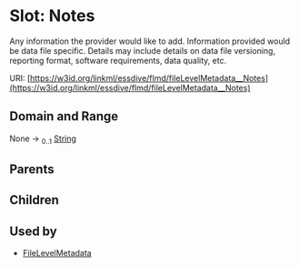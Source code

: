 
# Slot: Notes


Any information the provider would like to add. Information provided would be data file specific. Details may include details on data file versioning, reporting format, software requirements, data quality, etc.

URI: [https://w3id.org/linkml/essdive/flmd/fileLevelMetadata__Notes](https://w3id.org/linkml/essdive/flmd/fileLevelMetadata__Notes)


## Domain and Range

None &#8594;  <sub>0..1</sub> [String](types/String.md)

## Parents


## Children


## Used by

 * [FileLevelMetadata](FileLevelMetadata.md)
